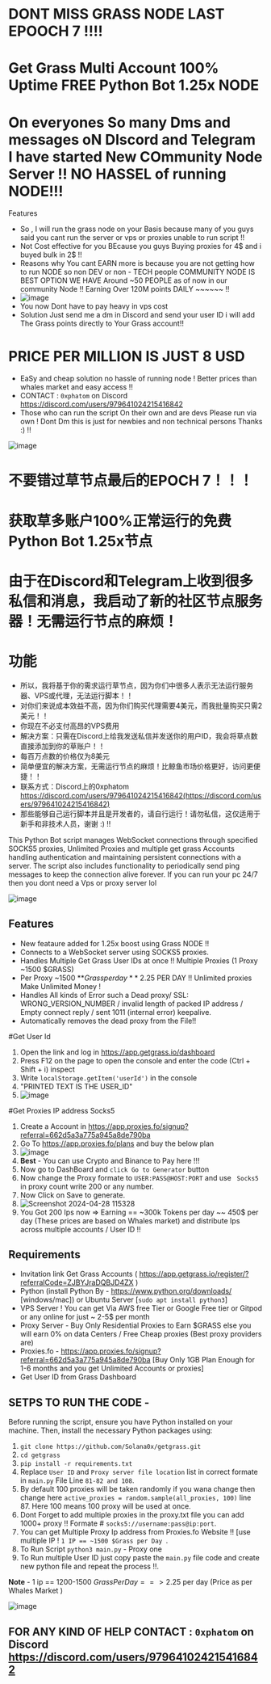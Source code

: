 # DONT MISS GRASS NODE LAST EPOOCH 7 !!!!

# Get Grass Multi Account 100% Uptime FREE Python Bot 1.25x NODE 

# On everyones So many Dms and messages oN DIscord and Telegram I have started New COmmunity Node Server !! NO HASSEL of running NODE!!!

Features

- So , I will run the grass node on your Basis because many of you guys said you cant run the server or vps or proxies unable to run script !!
- Not Cost effective for you BEcause you guys Buying proxies for 4$ and i buyed bulk in 2$ !!
- Reasons why You cant EARN more is because you are not getting how to run NODE so non DEV or non - TECH people COMMUNITY NODE IS BEST OPTION WE HAVE Around ~50 PEOPLE as of now in our community Node !! Earning Over 120M points DAILY ~~~~~~ !!
- ![image](https://github.com/user-attachments/assets/90cfc48f-5e46-4e64-948b-281e72bfaf5d) 
- You now Dont have to pay heavy in vps cost
- Solution Just send me a dm in Discord and send your user ID i will add The Grass points directly to Your Grass account!! 
# PRICE PER MILLION IS JUST 8 USD  
- EaSy and cheap solution no hassle of running node ! Better prices than whales market and easy access !!
- CONTACT : ` 0xphatom ` on Discord  https://discord.com/users/979641024215416842
- Those who can run the script On their own and are devs Please run via own ! Dont Dm this is just for newbies and non technical persons Thanks :) !!

![image](https://github.com/user-attachments/assets/c3cded25-48ff-4a16-a464-7419f1a1471d)

# 不要错过草节点最后的EPOCH 7！！！
# 获取草多账户100%正常运行的免费Python Bot 1.25x节点
# 由于在Discord和Telegram上收到很多私信和消息，我启动了新的社区节点服务器！无需运行节点的麻烦！

# 功能
- 所以，我将基于你的需求运行草节点，因为你们中很多人表示无法运行服务器、VPS或代理，无法运行脚本！！
- 对你们来说成本效益不高，因为你们购买代理需要4美元，而我批量购买只需2美元！！
- 你现在不必支付高昂的VPS费用
- 解决方案：只需在Discord上给我发送私信并发送你的用户ID，我会将草点数直接添加到你的草账户！！
- 每百万点数的价格仅为8美元
- 简单便宜的解决方案，无需运行节点的麻烦！比鲸鱼市场价格更好，访问更便捷！！
- 联系方式：Discord上的0xphatom https://discord.com/users/979641024215416842(https://discord.com/users/979641024215416842)
- 那些能够自己运行脚本并且是开发者的，请自行运行！请勿私信，这仅适用于新手和非技术人员，谢谢 :) !!



This Python Bot script manages WebSocket connections through specified SOCKS5 proxies, Unlimited Proxies and multiple get grass Accounts handling authentication and maintaining persistent connections with a server. The script also includes functionality to periodically send ping messages to keep the connection alive forever. If you can run your pc 24/7 then you dont need a Vps or proxy server lol

![image](https://github.com/Solana0x/GrassNode/assets/142747768/31352aea-0d5c-4df7-b07f-ee9aa7d3d2d4)

## Features

- New feataure added for 1.25x boost using Grass NODE !!
- Connects to a WebSocket server using SOCKS5 proxies.
- Handles Multiple Get Grass User IDs at once !! Multiple Proxies (1 Proxy ~1500 $GRASS)
- Per Proxy ~1500 **$Grass per day** ~2.25$ PER DAY !! Unlimited proxies Make Unlimited Money !
- Handles All kinds of Error such a Dead proxy/ SSL: WRONG_VERSION_NUMBER / invalid length of packed IP address / Empty connect reply / sent 1011 (internal error) keepalive.
- Automatically removes the dead proxy from the File!!

#Get User Id 

1. Open the link and log in https://app.getgrass.io/dashboard
2. Press F12 on the page to open the console and enter the code (Ctrl + Shift + i) inspect
3. Write `localStorage.getItem('userId')` in the console
4. "PRINTED TEXT IS THE USER_ID"
5. ![image](https://github.com/Solana0x/getgrass/assets/142747768/099b7ce1-1c56-4709-a9ba-7c45fc65ef2d)

#Get Proxies IP address Socks5 

1. Create a Account in https://app.proxies.fo/signup?referral=662d5a3a775a945a8de790ba
2. Go To https://app.proxies.fo/plans and buy the below plan
3. ![image](https://github.com/Solana0x/getgrass/assets/142747768/3512c651-0f7a-416a-b783-34d2e28bbcee)
4. **Best** - You can use Crypto and Binance to Pay here !!!
5. Now go to DashBoard and `click Go to Generator` button
6. Now change the Proxy formate to ` USER:PASS@HOST:PORT ` and use ` Socks5` in proxy count write 200 or any number.
7. Now Click on Save to generate.
8. ![Screenshot 2024-04-28 115328](https://github.com/Solana0x/getgrass/assets/142747768/859f91ce-a04d-4cb7-a7f6-642d03ef76d6)
9. You Got 200 Ips now => Earning == ~300k Tokens per day ~~ 450$ per day (These prices are based on Whales market) and distribute Ips across multiple accounts / User ID !!

## Requirements

- Invitation link Get Grass Accounts ( https://app.getgrass.io/register/?referralCode=ZJBYJraDQBJD4ZX )
- Python (install Python By - https://www.python.org/downloads/ [windows/mac]) or Ubuntu Server [`sudo apt install python3`]
- VPS Server ! You can get Via AWS free Tier or Google Free tier or Gitpod or any online for just ~ 2-5$ per month
- Proxy Server - Buy Only Residential Proxies to Earn $GRASS else you will earn 0% on data Centers / Free Cheap proxies (Best proxy providers are)
- Proxies.fo -  https://app.proxies.fo/signup?referral=662d5a3a775a945a8de790ba [Buy Only 1GB Plan Enough for 1-6 months and you get Unlimited Accounts or proxies]
- Get User ID from Grass Dashboard

## SETPS TO RUN THE CODE -

Before running the script, ensure you have Python installed on your machine. Then, install the necessary Python packages using:

1. ``` git clone https://github.com/Solana0x/getgrass.git ```
2. ``` cd getgrass ```
3. ``` pip install -r requirements.txt ```
4. Replace `User ID` and `Proxy server file location` list in correct formate in `main.py` File Line ```81-82 and 108```.
5. By default 100 proxies will be taken randomly if you wana change then change here `active_proxies = random.sample(all_proxies, 100)` line 87. Here 100 means 100 proxy will be used at once.
6. Dont Forget to add multiple proxies in the proxy.txt file you can add 1000+ proxy !! Formate # `socks5://username:pass@ip:port`.
7. You can get Multiple Proxy Ip address from Proxies.fo Website !! [use multiple IP ! `1 IP == ~1500 $Grass per Day `.
8. To Run Script `python3 main.py` - Proxy one
10. To Run multiple User ID just copy paste the `main.py` file code and create new python file and repeat the process !!. 

**Note** - 1 ip == 1200-1500 $Grass Per Day ==> 2.25$ per day (Price as per Whales Market )

![image](https://github.com/Solana0x/getgrass/assets/142747768/27b7b243-07cc-4e66-9f23-1a6091702e0d)

## FOR ANY KIND OF HELP CONTACT : ` 0xphatom ` on Discord  https://discord.com/users/979641024215416842
